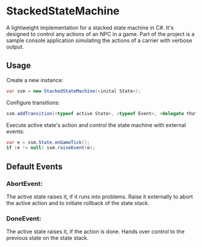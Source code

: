 # StackedStateMachine
A lightweight implementation for a stacked state machine in C#. It's designed to control any actions of an NPC in a game.
Part of the project is a sample console application simulating the actions of a carrier with verbose output.

## Usage
Create a new instance:
```c#
var ssm = new StackedStateMachine(<inital State>);
```
Configure transitions:
```c#
ssm.addTransition(<typeof active State>, <typeof Event>, <delegate that returns the new state>);
```
Execute active state's action and control the state machine with external events:
```c#
var e = ssm.State.onGameTick();
if (e != null) ssm.raiseEvent(e);
```

## Default Events

### AbortEvent:
The active state raises it, if it runs into problems.
Raise it externally to abort the active action and to initiate rollback of the state stack.

### DoneEvent:
The active state raises it, if the action is done. Hands over control to the previous state on the state stack.
